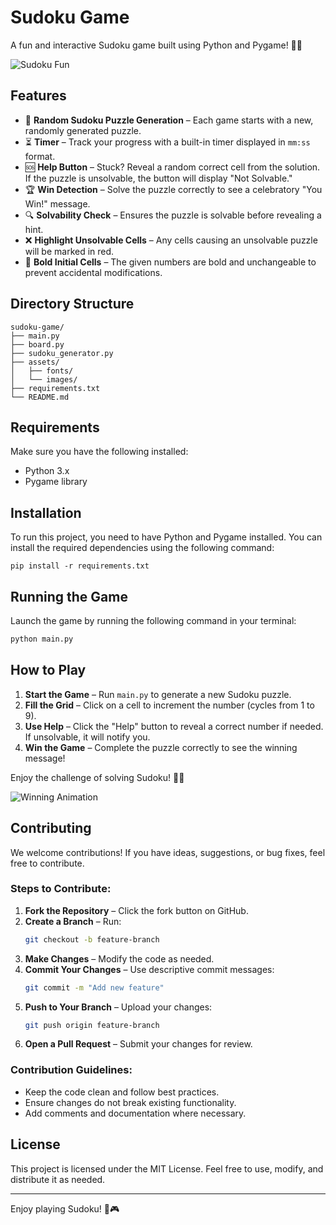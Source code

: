 # Sudoku Game

A fun and interactive Sudoku game built using Python and Pygame! 🧩🔥

![Sudoku Fun](https://media0.giphy.com/media/v1.Y2lkPTc5MGI3NjExdzNzbmN4dGJrN3R4czl5ajJkc200bnk5bzl4bDYxODhmcXd3dWhyaSZlcD12MV9pbnRlcm5hbF9naWZfYnlfaWQmY3Q9Zw/l41Yy6jvn3BXYDRu0/giphy.gif)

## Features

- 🎲 **Random Sudoku Puzzle Generation** – Each game starts with a new, randomly generated puzzle.
- ⏳ **Timer** – Track your progress with a built-in timer displayed in `mm:ss` format.
- 🆘 **Help Button** – Stuck? Reveal a random correct cell from the solution. If the puzzle is unsolvable, the button will display "Not Solvable."
- 🏆 **Win Detection** – Solve the puzzle correctly to see a celebratory "You Win!" message.
- 🔍 **Solvability Check** – Ensures the puzzle is solvable before revealing a hint.
- ❌ **Highlight Unsolvable Cells** – Any cells causing an unsolvable puzzle will be marked in red.
- 🔢 **Bold Initial Cells** – The given numbers are bold and unchangeable to prevent accidental modifications.

## Directory Structure

```
sudoku-game/
├── main.py
├── board.py
├── sudoku_generator.py
├── assets/
│   ├── fonts/
│   └── images/
├── requirements.txt
└── README.md
```

## Requirements

Make sure you have the following installed:

- Python 3.x
- Pygame library

## Installation

To run this project, you need to have Python and Pygame installed. You can install the required dependencies using the following command:

```
pip install -r requirements.txt
```


## Running the Game

Launch the game by running the following command in your terminal:

```bash
python main.py
```

## How to Play

1. **Start the Game** – Run `main.py` to generate a new Sudoku puzzle.
2. **Fill the Grid** – Click on a cell to increment the number (cycles from 1 to 9).
3. **Use Help** – Click the "Help" button to reveal a correct number if needed. If unsolvable, it will notify you.
4. **Win the Game** – Complete the puzzle correctly to see the winning message!

Enjoy the challenge of solving Sudoku! 🧠✨

![Winning Animation](https://media.giphy.com/media/v1.Y2lkPTc5MGI3NjExOHJma3Nra3J3anh6emtvZTNsbGd1bmpxbDIwcjRvb2VnMmYyZXM4cyZlcD12MV9naWZzX3NlYXJjaCZjdD1n/xT5LMzs7nUzxyVptpS/giphy.gif)

## Contributing

We welcome contributions! If you have ideas, suggestions, or bug fixes, feel free to contribute.

### Steps to Contribute:

1. **Fork the Repository** – Click the fork button on GitHub.
2. **Create a Branch** – Run:
   ```bash
   git checkout -b feature-branch
   ```
3. **Make Changes** – Modify the code as needed.
4. **Commit Your Changes** – Use descriptive commit messages:
   ```bash
   git commit -m "Add new feature"
   ```
5. **Push to Your Branch** – Upload your changes:
   ```bash
   git push origin feature-branch
   ```
6. **Open a Pull Request** – Submit your changes for review.

### Contribution Guidelines:

- Keep the code clean and follow best practices.
- Ensure changes do not break existing functionality.
- Add comments and documentation where necessary.

## License

This project is licensed under the MIT License. Feel free to use, modify, and distribute it as needed.

---

Enjoy playing Sudoku! 🚀🎮

